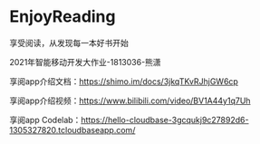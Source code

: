 # EnjoyReading
享受阅读，从发现每一本好书开始

2021年智能移动开发大作业-1813036-熊潇

享阅app介绍文档：https://shimo.im/docs/3jkqTKvRJhjGW6cp

享阅app介绍视频：https://www.bilibili.com/video/BV1A44y1q7Uh

享阅app Codelab：https://hello-cloudbase-3gcqukj9c27892d6-1305327820.tcloudbaseapp.com/
